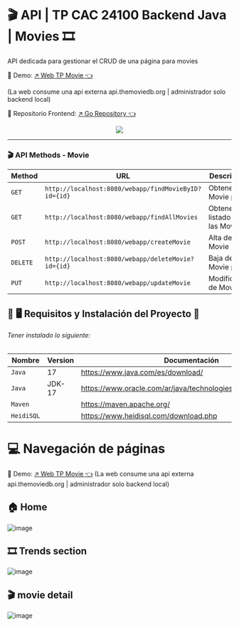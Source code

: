 # 🎬 API | TP CAC 24100 Backend Java | Movies 🎞️
<p>API dedicada para gestionar el CRUD de una página para movies</p>
<p>📌 Demo: <a href='https://jhossymarbalderrama.github.io/TP0_CAC_24100_Movies_page_frontend/index.html' target='_blank'>↗️ Web TP Movie 👈<a/></p>
<p> (La web consume una api externa api.themoviedb.org | administrador solo backend local)</p>
<p>📌 Repositorio Frontend: <a href='https://github.com/Jhossymarbalderrama/TP0_CAC_24100_Movies_page' target='_blank'>↗️ Go Repository 👈<a/></p>
  
<p align="center">
  <img src='https://github.com/Jhossymarbalderrama/TP0_CAC_24100_Movies_page/assets/52534649/ea7a8442-c02b-4cd7-9d44-fd3c3e783894'/>
</p>

<hr>


  ### 🎬 API Methods - Movie

| Method   | URL                                      | Descripción                              |
| -------- | ---------------------------------------- | ---------------------------------------- |
| `GET`    | `http://localhost:8080/webapp/findMovieByID?id={id}`                      | Obtener Movie por ID                        |
| `GET`    | `http://localhost:8080/webapp/findAllMovies`                  | Obtener un listado de las Movies                         |
| `POST`   | `http://localhost:8080/webapp/createMovie`                       | Alta de Movie                         |
| `DELETE` | `http://localhost:8080/webapp/deleteMovie?id={id}`               | Baja de Movie por ID                         |
| `PUT`    | `http://localhost:8080/webapp/updateMovie`                    | Modificación de Movie                 |



## 📌 🖥️ Requisitos y Instalación del Proyecto 📱

###### Tener instalado lo siguiente:

| Nombre | Version | Documentación |
| --- | --- | --- |
| `Java` | 17 | https://www.java.com/es/download/ |
| `Java` | JDK-17 | https://www.oracle.com/ar/java/technologies/downloads/#java17 |
| `Maven` |   | https://maven.apache.org/ |
| `HeidiSQL` |   | https://www.heidisql.com/download.php |


# 💻 Navegación de páginas
<p>📌 Demo: <a href='https://jhossymarbalderrama.github.io/TP0_CAC_24100_Movies_page_frontend/index.html' target='_blank'>↗️ Web TP Movie 👈<a/> (La web consume una api externa api.themoviedb.org | administrador solo backend local)</p>

## 🏠 Home
![image](https://github.com/Jhossymarbalderrama/TP0_CAC_24100_Movies_page/assets/52534649/ea7a8442-c02b-4cd7-9d44-fd3c3e783894)

## 🎞️ Trends section
![image](https://github.com/Jhossymarbalderrama/TP0_CAC_24100_Movies_page/assets/52534649/79460999-133a-4a85-8a05-4a5e35a29f62)

## 🎬 movie detail
![image](https://github.com/Jhossymarbalderrama/TP0_CAC_24100_Movies_page/assets/52534649/3c391d51-955d-400f-be81-34a6af925fd5)
